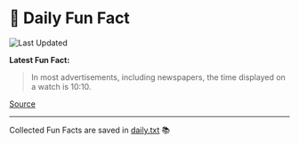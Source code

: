 # 🌟 Daily Fun Fact

![Last Updated](https://img.shields.io/badge/Last_Updated-2025_08_20-blue?style=flat-square)

**Latest Fun Fact:**

> In most advertisements, including newspapers, the time displayed on a watch is 10:10.

[Source](http://www.djtech.net/humor/useless_facts.htm)

---

Collected Fun Facts are saved in [daily.txt](daily.txt) 📚
